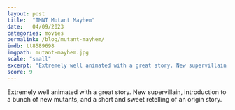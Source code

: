 ```yaml
---
layout: post
title:  "TMNT Mutant Mayhem"
date:   04/09/2023
categories: movies
permalink: /blog/mutant-mayhem/
imdb: tt8589698
imgpath: mutant-mayhem.jpg
scale: "small"
excerpt: "Extremely well animated with a great story. New supervillain, introduction to a bunch of new mutants, and a short and sweet retelling of an origin story."
score: 9
---
```


Extremely well animated with a great story. New supervillain, introduction to a bunch of new mutants, and a short and sweet retelling of an origin story. 